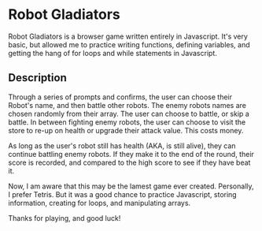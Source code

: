 # Robot Gladiators

Robot Gladiators is a browser game written entirely in Javascript.  It's very basic, but allowed me to practice writing functions, defining variables, and getting the hang of for loops and while statements in Javascript. 

## Description

Through a series of prompts and confirms, the user can choose their Robot's name, and then battle other robots.  The enemy robots names are chosen randomly from their array.  The user can choose to battle, or skip a battle.  In between fighting enemy robots, the user can choose to visit the store to re-up on health or upgrade their attack value. This costs money.  

As long as the user's robot still has health (AKA, is still alive), they can continue battling enemy robots.  If they make it to the end of the round, their score is recorded, and compared to the high score to see if they have beat it. 

Now, I am aware that this may be the lamest game ever created.  Personally, I prefer Tetris. But it was a good chance to practice Javascript, storing information, creating for loops, and manipulating arrays.  

Thanks for playing, and good luck!

